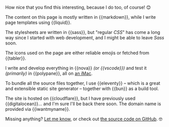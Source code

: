 How nice that you find this interesting, because I do too, of course! <span aria-hidden="true">😊</span>

The content on this page is mostly written in {{markdown}}, while I write page templates using {{liquid}}.

The stylesheets are written in {{sass}}, but "regular <i>CSS</i>" has come a long way since I started with web development, and I might be able to leave <i>Sass</i> soon.

The icons used on the page are either reliable emojis or fetched from {{tabler}}.

I write and develop everything in {{nova}} <i>(or {{vscode}})</i> and test it <i>(primarily)</i> in {{polypane}}, all on [an iMac](https://www.apple.com/imac/).

To bundle all the source files together, I use {{eleventy}} – which is a great and extensible static site generator – together with {{bun}} as a build tool.

The site is hosted on {{cloudflare}}, but I have previously used {{digitalocean}}… and I'm sure I'll be back there soon. The domain name is provided via {{iwantmyname}}.

Missing anything? [Let me know](/en/contact/), or check out [the source code on GitHub](https://github.com/oscarpalmer/oscarpalmer.se). <span aria-hidden="true">🤓</span>

